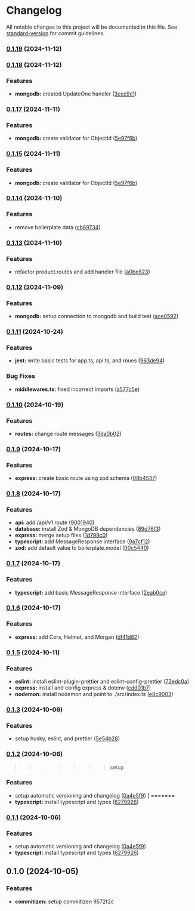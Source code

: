 # Changelog

All notable changes to this project will be documented in this file. See [standard-version](https://github.com/conventional-changelog/standard-version) for commit guidelines.

### [0.1.19](https://github.com/mrcreel/project-template/compare/v0.1.18...v0.1.19) (2024-11-12)

### [0.1.18](https://github.com/mrcreel/project-template/compare/v0.1.17...v0.1.18) (2024-11-12)


### Features

* **mongodb:** created UpdateOne handler ([3ccc9c1](https://github.com/mrcreel/project-template/commit/3ccc9c102341147dc5f230ba77379484bf5fa902))

### [0.1.17](https://github.com/mrcreel/project-template/compare/v0.1.16...v0.1.17) (2024-11-11)


### Features

* **mongodb:** create validator for ObjectId ([5e97f6b](https://github.com/mrcreel/project-template/commit/5e97f6b2772c0e9e234b83c4bf0d9cceeef8dbc9))

### [0.1.15](https://github.com/mrcreel/project-template/compare/v0.1.16...v0.1.15) (2024-11-11)


### Features

* **mongodb:** create validator for ObjectId ([5e97f6b](https://github.com/mrcreel/project-template/commit/5e97f6b2772c0e9e234b83c4bf0d9cceeef8dbc9))

### [0.1.14](https://github.com/mrcreel/project-template/compare/v0.1.13...v0.1.14) (2024-11-10)


### Features

* remove boilerplate data ([cb69734](https://github.com/mrcreel/project-template/commit/cb69734714ff9a15c3caeae4f25471e09d834d88))

### [0.1.13](https://github.com/mrcreel/project-template/compare/v0.1.12...v0.1.13) (2024-11-10)


### Features

* refactor product.routes and add handler file ([a0be823](https://github.com/mrcreel/project-template/commit/a0be8235d5623282501cf8cb8041059448ef3f85))

### [0.1.12](https://github.com/mrcreel/project-template/compare/v0.1.11...v0.1.12) (2024-11-09)


### Features

* **mongodb:** setup connection to mongodb and build test ([ace0592](https://github.com/mrcreel/project-template/commit/ace0592313f6db741f59e574cf7d2874dfc59daf))

### [0.1.11](https://github.com/mrcreel/project-template/compare/v0.1.10...v0.1.11) (2024-10-24)


### Features

* **jest:** write basic tests for app.ts, api.ts, and roues ([963de94](https://github.com/mrcreel/project-template/commit/963de94a94704f08a215f3ff2e2a5b11b8f62d1d))


### Bug Fixes

* **middlewares.ts:** fixed incorrect imports ([a577c5e](https://github.com/mrcreel/project-template/commit/a577c5eb8e143e0496268acfb17d1f44e7b47494))

### [0.1.10](https://github.com/mrcreel/project-template/compare/v0.1.9...v0.1.10) (2024-10-19)


### Features

* **routes:** change route messages ([3da0b02](https://github.com/mrcreel/project-template/commit/3da0b022e8d6d636753da8e766b4e293c5bd599c))

### [0.1.9](https://github.com/mrcreel/project-template/compare/v0.1.8...v0.1.9) (2024-10-17)


### Features

* **express:** create basic route using zod schema ([08b4537](https://github.com/mrcreel/project-template/commit/08b4537e3604569c7eaa50fcd83f502d985ab69e))

### [0.1.8](https://github.com/mrcreel/project-template/compare/v0.1.7...v0.1.8) (2024-10-17)


### Features

* **api:** add /api/v1 route ([9001940](https://github.com/mrcreel/project-template/commit/9001940dfe4999d071a123b5b80cab1b71c7b8ef))
* **database:** install Zod & MongoDB dependencies ([89d76f3](https://github.com/mrcreel/project-template/commit/89d76f373fc0aa721f1e32078aa50cfaa85a27af))
* **express:** merge setup files ([1d799c0](https://github.com/mrcreel/project-template/commit/1d799c00c427a8dc7a9b1ea8bca2dbfefcb6cec0))
* **typescript:** add MessageResponse interface ([9a7cf12](https://github.com/mrcreel/project-template/commit/9a7cf1266a64a284214acfb777cd8656819b8633))
* **zod:** add default value to boilerplate.model ([00c5440](https://github.com/mrcreel/project-template/commit/00c5440c8d3e595e58f7f1b62b25f41aeae09f20))

### [0.1.7](https://github.com/mrcreel/project-template/compare/v0.1.6...v0.1.7) (2024-10-17)


### Features

* **typescript:** add basic MessageResponse interface ([2eab0ce](https://github.com/mrcreel/project-template/commit/2eab0ceae4f4d8b512d1ba3abab5fe2ef4e9335b))

### [0.1.6](https://github.com/mrcreel/project-template/compare/v0.1.5...v0.1.6) (2024-10-17)


### Features

* **express:** add Cors, Helmet, and Morgan ([df41d82](https://github.com/mrcreel/project-template/commit/df41d8229d79c39c3b3415654738af928744fbd5))

### [0.1.5](https://github.com/mrcreel/project-template/compare/v0.1.3...v0.1.5) (2024-10-11)


### Features

* **eslint:** install eslint-plugin-prettier and  eslint-config-prettier ([72edc0a](https://github.com/mrcreel/project-template/commit/72edc0a08192b9a22eee48a2954ce2cfcfea3bff))
* **express:** install and config express & dotenv ([cdd01b7](https://github.com/mrcreel/project-template/commit/cdd01b79134f63334d3f11b5b17f5fd5a858ba8b))
* **nodemon:** install nodemon and point to ./src/index.ts ([e8c9003](https://github.com/mrcreel/project-template/commit/e8c9003c991fa0ca3f92c5c3cd812553a306e552))

### [0.1.3](https://github.com/mrcreel/project-template/compare/v0.1.2...v0.1.3) (2024-10-06)


### Features

* setup husky, eslint, and prettier ([5e54b28](https://github.com/mrcreel/project-template/commit/5e54b2874430b176169e9caaa1a1db6230133c0b))

### [0.1.2](https://github.com/mrcreel/project-template/compare/v0.1.0...v0.1.2) (2024-10-06)
>>>>>>> setup


### Features

* setup automatic versioning and changelog ([0a4e5f9](https://github.com/mrcreel/project-template/commit/0a4e5f982290144fd216603e3347de8278100c4e))
]
=======
* **typescript:** install typescript and types ([6279926](https://github.com/mrcreel/project-template/commit/62799265cfed9e552a310a16f40a1809ed49afab))

### [0.1.1](https://github.com/mrcreel/project-template/compare/v0.1.0...v0.1.1) (2024-10-06)


### Features

* setup automatic versioning and changelog ([0a4e5f9](https://github.com/mrcreel/project-template/commit/0a4e5f982290144fd216603e3347de8278100c4e))
* **typescript:** install typescript and types ([6279926](https://github.com/mrcreel/project-template/commit/62799265cfed9e552a310a16f40a1809ed49afab))


## 0.1.0 (2024-10-05)


### Features

* **commitizen:** setup commitizen 9572f2c
